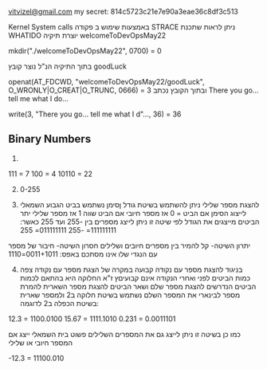 vitvizel@gmail.com
my secret: 814c5723c21e7e90a3eae36c8df3c513


Kernel System calls
באמצעות שימוש ב פקודה STRACE
ניתן לראות שתכנת WHATIDO
יוצרת תיקיה welcomeToDevOpsMay22

mkdir("./welcomeToDevOpsMay22", 0700)   = 0

בתוך התיקיה הנ"ל נוצר קובץ goodLuck

openat(AT_FDCWD, "welcomeToDevOpsMay22/goodLuck", O_WRONLY|O_CREAT|O_TRUNC, 0666) = 3
ובתוך הקובץ נכתב There you go... tell me what I do...

write(3, "There you go... tell me what I d"..., 36) = 36


Binary Numbers
----------
1.
111 = 7
100 = 4
10110 = 22

2. 0-255

3. להצגת מספר שלילי ניתן להשתמש בשיטת גודל ןסימן
 נשתמש בביט הגבוע השמאלי לייצוג הסימן
אם הביט = 0 אז מספר חיובי
אם הביט שווה 1 אז מספר שלילי
יתר הביטים מייצגים את הגודל
לפי שיטה זו ניתן לייצג מספרים בין -255 ועד 255
כאשר:
111111111= -255
011111111= 255

יתרון השיטה- קל להמיר בין מספרים חיובים ושלילים
חסרון השיטה- חיבור של מספר עם הנגדי שלו אינו מסתכם באפס:
0011+1011=1110

4. בניגוד להצגת מספר עם נקודה קבועה במקרה של הצגת מספר עם נקודה צפה
כמות הביטים לפני ואחרי הנקודה אינם קבועיםץ ז"א החלוקה היא בהתאם לכמות הביטים הנדרשים להצגת מספר שלם
 ושאר הביטים להצגת מספר השארית
להמרת מספר לבינארי את המספר השלם נשתמש בשיטת חלוקה ב2 ולמספר שארית בשיטת הכפלה ב2
לדוגמה:

12.3 = 1100.0100
15.67 = 1111.1010
0.231 = 0.0011101

כמו כן בשיטה זו ניתן לייצג גם את המספרים השלילים פשוט בית השמאלי ייצג אם המספר חיובי או שלילי

-12.3 = 11100.010